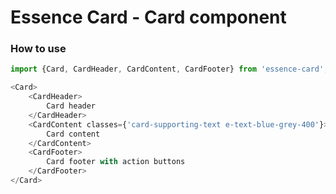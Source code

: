 # Essence Card - Card component

### How to use
```js
import {Card, CardHeader, CardContent, CardFooter} from 'essence-card';

<Card>
	<CardHeader>
		Card header
	</CardHeader>
	<CardContent classes={'card-supporting-text e-text-blue-grey-400'}>
		Card content
	</CardContent>
	<CardFooter>
		Card footer with action buttons
	</CardFooter>
</Card>
```